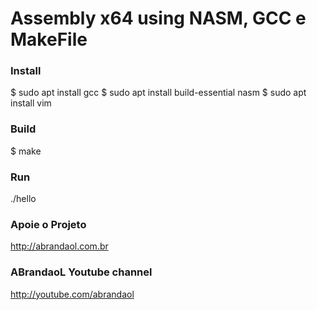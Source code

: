 # Assembly x64 using NASM, GCC e MakeFile

### Install
$ sudo apt install gcc
$ sudo apt install build-essential nasm
$ sudo apt install vim

### Build
$ make

### Run 
./hello

### Apoie o Projeto
http://abrandaol.com.br

### ABrandaoL Youtube channel
http://youtube.com/abrandaol